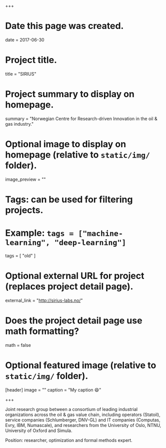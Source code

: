 +++
# Date this page was created.
date = 2017-06-30

# Project title.
title = "SIRIUS"

# Project summary to display on homepage.
summary = "Norwegian Centre for Research-driven Innovation in the oil & gas industry."

# Optional image to display on homepage (relative to `static/img/` folder).
image_preview = ""

# Tags: can be used for filtering projects.
# Example: `tags = ["machine-learning", "deep-learning"]`
tags = [ "old" ]

# Optional external URL for project (replaces project detail page).
external_link = "http://sirius-labs.no/"

# Does the project detail page use math formatting?
math = false

# Optional featured image (relative to `static/img/` folder).
[header]
image = ""
caption = "My caption :smile:"

+++

Joint research group between a consortium of leading industrial organizations
across the oil & gas value chain, including operators (Statoil), service
companies (Schlumberger, DNV-GL) and IT companies (Computas, Evry, IBM,
Numascale), and researchers from the University of Oslo, NTNU, University
of Oxford and Simula.

Position: researcher, optimization and formal methods expert.
